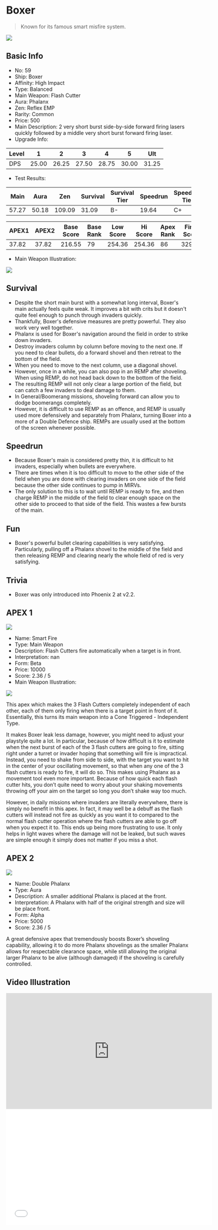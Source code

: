# Boxer

> Known for its famous smart misfire system.

<img src="/ships/ship_59.png" style={{zoom:1}}/>

## Basic Info

- No: 59
- Ship: Boxer
- Affinity: High Impact
- Type: Balanced
- Main Weapon: Flash Cutter
- Aura: Phalanx
- Zen: Reflex EMP
- Rarity: Common
- Price: 500
- Main Description: 2 very short burst side-by-side forward firing lasers quickly followed by a middle very short burst forward firing laser.
- Upgrade Info: 

| Level | 1 | 2 | 3 | 4 | 5 | Ult |
|--|--|--|--|--|--|--|
| DPS | 25.00 | 26.25 | 27.50 | 28.75 | 30.00 | 31.25 |

- Test Results: 

| Main | Aura | Zen | Survival | Survival Tier | Speedrun | Speedrun Tier | Fun | Fun Tier |
|--|--|--|--|--|--|--|--|--|
| 57.27 | 50.18 | 109.09 | 31.09 | B- | 19.64 | C+ | 24.00 | C |

| APEX1 | APEX2 | Base Score | Base Rank | Low Score | Hi Score | Apex Rank | Final Score | FinalRank |
|--|--|--|--|--|--|--|--|--|
| 37.82 | 37.82 | 216.55 | 79 | 254.36 | 254.36 | 86 | 329.09 | 86 |

- Main Weapon Illustration:

<img src="/illustration/main_59.gif" style={{zoom:1}}/>

## Survival

- Despite the short main burst with a somewhat long interval, Boxer's main actually feels quite weak. It improves a bit with crits but it doesn't quite feel enough to punch through invaders quickly.
- Thankfully, Boxer's defensive measures are pretty powerful. They also work very well together.
- Phalanx is used for Boxer's navigation around the field in order to strike down invaders.
- Destroy invaders column by column before moving to the next one. If you need to clear bullets, do a forward shovel and then retreat to the bottom of the field.
- When you need to move to the next column, use a diagonal shovel.
- However, once in a while, you can also pop in an REMP after shoveling. When using REMP, do not head back down to the bottom of the field.
- The resulting REMP will not only clear a large portion of the field, but can catch a few invaders to deal damage to them.
- In General/Boomerang missions, shoveling forward can allow you to dodge boomerangs completely.
- However, it is difficult to use REMP as an offence, and REMP is usually used more defensively and separately from Phalanx, turning Boxer into a more of a Double Defence ship. REMPs are usually used at the bottom of the screen whenever possible.

## Speedrun

- Because Boxer's main is considered pretty thin, it is difficult to hit invaders, especially when bullets are everywhere.
- There are times when it is too difficult to move to the other side of the field when you are done with clearing invaders on one side of the field because the other side continues to pump in MIRVs.
- The only solution to this is to wait until REMP is ready to fire, and then charge REMP in the middle of the field to clear enough space on the other side to proceed to that side of the field. This wastes a few bursts of the main.

## Fun

- Boxer's powerful bullet clearing capabilities is very satisfying. Particularly, pulling off a Phalanx shovel to the middle of the field and then releasing REMP and clearing nearly the whole field of red is very satisfying.

## Trivia

- Boxer was only introduced into Phoenix 2 at v2.2.

## APEX 1

<img src="/ships/ship_59_apex_1.png" style={{zoom:1}}/>

- Name: Smart Fire
- Type: Main Weapon
- Description: Flash Cutters fire automatically when a target is in front.
- Interpretation: nan
- Form: Beta
- Price: 10000
- Score: 2.36 / 5
- Main Weapon Illustration:

<img src="/illustration/main_59_beta.gif" style={{zoom:1}}/>

This apex which makes the 3 Flash Cutters completely independent of each other, each of them only firing when there is a target point in front of it. Essentially, this turns its main weapon into a Cone Triggered - Independent Type.

It makes Boxer leak less damage, however, you might need to adjust your playstyle quite a lot. In particular, because of how difficult is it to estimate when the next burst of each of the 3 flash cutters are going to fire, sitting right under a turret or invader hoping that something will fire is impractical. Instead, you need to shake from side to side, with the target you want to hit in the center of your oscillating movement, so that when any one of the 3 flash cutters is ready to fire, it will do so. This makes using Phalanx as a movement tool even more important. Because of how quick each flash cutter hits, you don’t quite need to worry about your shaking movements throwing off your aim on the target so long you don’t shake way too much.

However, in daily missions where invaders are literally everywhere, there is simply no benefit in this apex. In fact, it may well be a debuff as the flash cutters will instead not fire as quickly as you want it to compared to the normal flash cutter operation where the flash cutters are able to go off when you expect it to. This ends up being more frustrating to use. It only helps in light waves where the damage will not be leaked, but such waves are simple enough it simply does not matter if you miss a shot.

## APEX 2

<img src="/ships/ship_59_apex_2.png" style={{zoom:1}}/>

- Name: Double Phalanx
- Type: Aura
- Description: A smaller additional Phalanx is placed at the front.
- Interpretation: A Phalanx with half of the original strength and size will be place front.
- Form: Alpha
- Price: 5000
- Score: 2.36 / 5

A great defensive apex that tremendously boosts Boxer’s shoveling capability, allowing it to do more Phalanx shovelings as the smaller Phalanx allows for respectable clearance space, while still allowing the original larger Phalanx to be alive (although damaged) if the shoveling is carefully controlled.

## Video Illustration

<iframe width="560" height="315" src="https://www.youtube.com/embed/Qram_Ja3TDM?si=3n5N8S_ZX946lun3" title="YouTube video player" frameborder="0" allow="accelerometer; autoplay; clipboard-write; encrypted-media; gyroscope; picture-in-picture; web-share" referrerpolicy="strict-origin-when-cross-origin" allowfullscreen></iframe>

<br/>

<iframe width="560" height="315" src="//player.bilibili.com/player.html?aid=817202586&bvid=BV1UG4y1b7VX&cid=879701156&p=1&autoplay=false" scrolling="no" border="0" frameborder="no" allow="accelerometer; autoplay; clipboard-write; encrypted-media; gyroscope; picture-in-picture; web-share" framespacing="0" allowfullscreen="true"> </iframe>
